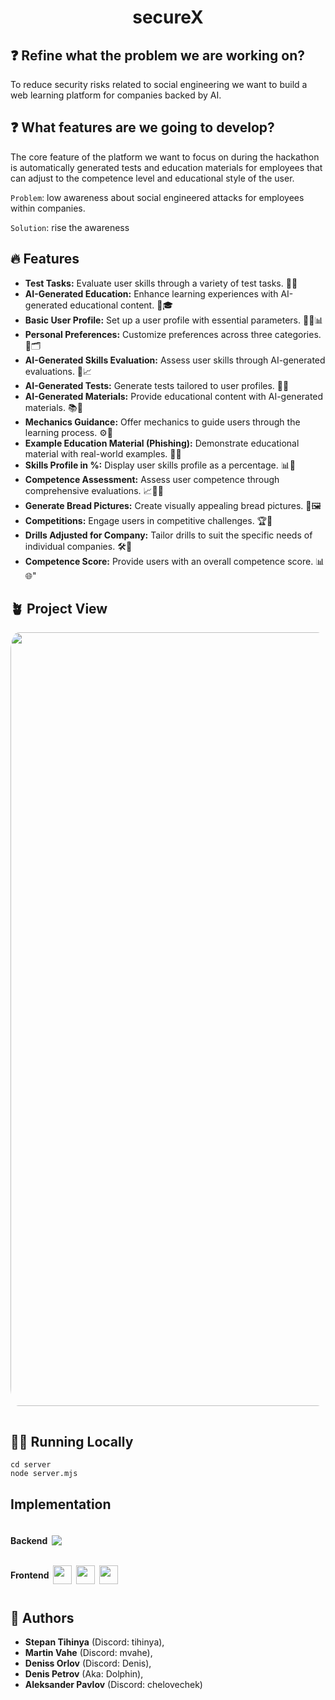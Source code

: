 <div align=center>

<h1>secureX</h1>

</div>

## ❓ Refine what the problem we are working on?

To reduce security risks related to social engineering we want to build a web learning platform for companies backed by AI.

## ❓ What features are we going to develop?

The core feature of the platform we want to focus on during the hackathon is automatically generated tests and education materials for employees that can adjust to the competence level and educational style of the user.

`Problem`: low awareness about social engineered attacks for employees within companies.

`Solution`: rise the awareness

## 🔥 Features

-   **Test Tasks:** Evaluate user skills through a variety of test tasks. 📝✅
-   **AI-Generated Education:** Enhance learning experiences with AI-generated educational content. 🤖🎓
-   **Basic User Profile:** Set up a user profile with essential parameters. 🧑‍💼📊
-   **Personal Preferences:** Customize preferences across three categories. 🎨🗂️
-   **AI-Generated Skills Evaluation:** Assess user skills through AI-generated evaluations. 🤖📈
-   **AI-Generated Tests:** Generate tests tailored to user profiles. 🤖📝
-   **AI-Generated Materials:** Provide educational content with AI-generated materials. 📚🤖
-   **Mechanics Guidance:** Offer mechanics to guide users through the learning process. ⚙️📌
-   **Example Education Material (Phishing):** Demonstrate educational material with real-world examples. 🎣📖
-   **Skills Profile in %:** Display user skills profile as a percentage. 📊💯
-   **Competence Assessment:** Assess user competence through comprehensive evaluations. 📈👩‍🎓
-   **Generate Bread Pictures:** Create visually appealing bread pictures. 🍞🖼️
-   **Competitions:** Engage users in competitive challenges. 🏆🤝
-   **Drills Adjusted for Company:** Tailor drills to suit the specific needs of individual companies. 🛠️🏢
-   **Competence Score:** Provide users with an overall competence score. 📊🌐"

## 🪴 Project View

<img src="https://github.com/Tihinya/LEARNING-PLATFORM/assets/86482047/fea5f202-6e4f-4977-9ea7-ed4e3c44607d" width="1238" style="border-radius:2.5%;margin-bottom: 15px">

## 🧑‍💻 Running Locally

    cd server
    node server.mjs

## Implementation

<div style="display:flex; align-items:center">
    <h4 style="padding-right:7px">Backend</h4>
    <img src="https://img.shields.io/badge/node.js%20-%2343853D.svg?&style=for-the-badge&logo=node.js&logoColor=white">
</div>
<div style="display:flex; align-items:center">
    <h4 style="padding-right:7px">Frontend</h4>
    <img src="https://img.shields.io/badge/css3-%231572B6.svg?style=for-the-badge&logo=css3&logoColor=white" style="height:30px; padding-right:7px">
     <img src="https://img.shields.io/badge/html5%20-%23E34F26.svg?&style=for-the-badge&logo=html5&logoColor=white" style="height:30px; padding-right:7px">
    <img src="https://img.shields.io/badge/javascript-%23323330.svg?style=for-the-badge&logo=javascript&logoColor=%23F7DF1E" style="height:30px; padding-right:7px">

</div>

## 🤝 Authors

-   **Stepan Tihinya** (Discord: tihinya),
-   **Martin Vahe** (Discord: mvahe),
-   **Deniss Orlov** (Discord: Denis),
-   **Denis Petrov** (Aka: Dolphin),
-   **Aleksander Pavlov** (Discord: chelovechek)
